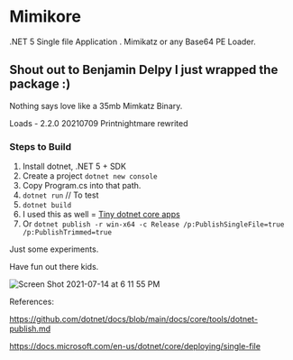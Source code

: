 # Mimikore
.NET 5 Single file Application . Mimikatz or any Base64 PE Loader.

## Shout out to Benjamin Delpy I just wrapped the package :)

Nothing says love like a 35mb Mimkatz Binary.

Loads - 2.2.0 20210709 Printnightmare rewrited

### Steps to Build

1. Install dotnet, .NET 5 + SDK
2. Create a project `dotnet new console`
3. Copy Program.cs into that path.
4. `dotnet run`  // To test
5. `dotnet build`
6. I used this as well
    = [Tiny dotnet core apps](https://www.hanselman.com/blog/making-a-tiny-net-core-30-entirely-selfcontained-single-executable)
7. Or `dotnet publish -r win-x64 -c Release /p:PublishSingleFile=true /p:PublishTrimmed=true`

Just some experiments.  

Have fun out there kids.

![Screen Shot 2021-07-14 at 6 11 55 PM](https://user-images.githubusercontent.com/83469949/125717465-b797be03-5b3d-4ba6-9889-390777d4deb9.png)

References:

https://github.com/dotnet/docs/blob/main/docs/core/tools/dotnet-publish.md

https://docs.microsoft.com/en-us/dotnet/core/deploying/single-file



